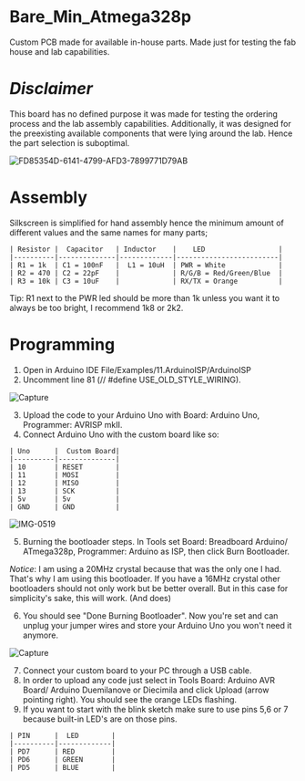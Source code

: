 # Bare_Min_Atmega328p
Custom PCB made for available in-house parts. Made just for testing the fab house and lab capabilities.

# *Disclaimer*

This board has no defined purpose it was made for testing the ordering process and the lab assembly capabilities. 
Additionally, it was designed for the preexisting available components that were lying around the lab. Hence the part selection is suboptimal.

![FD85354D-6141-4799-AFD3-7899771D79AB](https://github.com/cubeli27/Bare_Min_Atmega328p/assets/134604815/310bae56-21a8-453f-970b-b6daa55a1d49)

# Assembly

Silkscreen is simplified for hand assembly hence the minimum amount of different values and the same names for many parts;
 ```ignore
 | Resistor |  Capacitor   | Inductor    |    LED                  |
 |----------|--------------|-------------|-------------------------|
 | R1 = 1k  | C1 = 100nF   |  L1 = 10uH  | PWR = White             |
 | R2 = 470 | C2 = 22pF    |             | R/G/B = Red/Green/Blue  |
 | R3 = 10k | C3 = 10uF    |             | RX/TX = Orange          |

 ```


Tip: 
R1 next to the PWR led should be more than 1k unless you want it to always be too bright, I recommend 1k8 or 2k2.

# Programming
1. Open in Arduino IDE File/Examples/11.ArduinoISP/ArduinoISP
2. Uncomment line 81 (// #define USE_OLD_STYLE_WIRING).

![Capture](https://github.com/cubeli27/Bare_Min_Atmega328p/assets/134604815/28f24a41-0049-4fdf-ba29-87c680bc72ed)

3. Upload the code to your Arduino Uno with Board: Arduino Uno, Programmer: AVRISP mkII.
4. Connect Arduino Uno with the custom board like so:
 ```ignore
 | Uno      |  Custom Board| 
 |----------|--------------|
 | 10       | RESET        |  
 | 11       | MOSI         | 
 | 12       | MISO         |  
 | 13       | SCK          |
 | 5v       | 5v           |
 | GND      | GND          |
 ```
![IMG-0519](https://github.com/cubeli27/Bare_Min_Atmega328p/assets/134604815/d84351ba-188d-4cdd-98d3-a7fc82aea7c9)

5. Burning the bootloader steps. In Tools set Board: Breadboard Arduino/ ATmega328p, Programmer: Arduino as ISP, then click Burn Bootloader.

*Notice*: I am using a 20MHz crystal because that was the only one I had. That's why I am using this bootloader. If you have a 16MHz crystal other bootloaders should not only work but be better overall.
But in this case for simplicity's sake, this will work. (And does)

6. You should see "Done Burning Bootloader". Now you're set and can unplug your jumper wires and store your Arduino Uno you won't need it anymore.

![Capture](./https://github.com/cubeli27/Bare_Min_Atmega328p/assets/134604815/60ea35dd-088a-4fe0-80df-bdbf18407586)

7. Connect your custom board to your PC through a USB cable.
8. In order to upload any code just select in Tools Board: Arduino AVR Board/ Arduino Duemilanove or Diecimila and click Upload (arrow pointing right). You should see the orange LEDs flashing.
9. If you want to start with the blink sketch make sure to use pins 5,6 or 7 because built-in LED's are on those pins.
 ```ignore
 | PIN      |  LED        | 
 |----------|-------------|
 | PD7      | RED         |  
 | PD6      | GREEN       | 
 | PD5      | BLUE        |  
 ```












